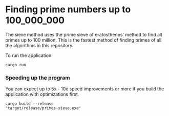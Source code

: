 # Finding prime numbers up to 100_000_000
The sieve method uses the prime sieve of eratosthenes' method to find all primes up to 100 million.
This is the fastest method of finding primes of all the algorithms in this repository.

To run the application:
```
cargo run
```

### Speeding up the program
You can expect up to 5x - 10x speed improvements or more if you build the application with optimizations first.

```
cargo build --release
"target/release/primes-sieve.exe"
```